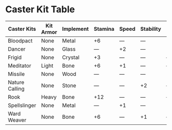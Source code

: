 # Caster Kit Table

<table style="width:100%;">
<colgroup>
<col style="width: 16%" />
<col style="width: 10%" />
<col style="width: 10%" />
<col style="width: 8%" />
<col style="width: 5%" />
<col style="width: 10%" />
<col style="width: 16%" />
<col style="width: 16%" />
<col style="width: 4%" />
</colgroup>
<thead>
<tr class="header">
<th>Caster Kits</th>
<th>Kit Armor</th>
<th>Implement</th>
<th>Stamina</th>
<th>Speed</th>
<th>Stability</th>
<th>Magical Damage</th>
<th>Magic Distance</th>
<th>Area</th>
</tr>
</thead>
<tbody>
<tr class="odd">
<td>Bloodpact</td>
<td>None</td>
<td>Metal</td>
<td>+6</td>
<td>—</td>
<td>—</td>
<td>+2/+2/+2</td>
<td>+5</td>
<td>—</td>
</tr>
<tr class="even">
<td>Dancer</td>
<td>None</td>
<td>Glass</td>
<td>—</td>
<td>+2</td>
<td>—</td>
<td>+0/+1/+2</td>
<td>—</td>
<td>—</td>
</tr>
<tr class="odd">
<td>Frigid</td>
<td>None</td>
<td>Crystal</td>
<td>+3</td>
<td>—</td>
<td>—</td>
<td>—</td>
<td>+7</td>
<td>+1</td>
</tr>
<tr class="even">
<td>Meditator</td>
<td>Light</td>
<td>Bone</td>
<td>+6</td>
<td>+1</td>
<td>—</td>
<td>—</td>
<td>—</td>
<td>—</td>
</tr>
<tr class="odd">
<td>Missile</td>
<td>None</td>
<td>Wood</td>
<td>—</td>
<td>—</td>
<td>—</td>
<td>+0/+1/+2</td>
<td>+10</td>
<td>—</td>
</tr>
<tr class="even">
<td>Nature Calling</td>
<td>None</td>
<td>Stone</td>
<td>—</td>
<td>—</td>
<td>+2</td>
<td>—</td>
<td>+7</td>
<td>—</td>
</tr>
<tr class="odd">
<td>Rook</td>
<td>Heavy</td>
<td>Bone</td>
<td>+12</td>
<td>—</td>
<td>—</td>
<td>—</td>
<td>—</td>
<td>—</td>
</tr>
<tr class="even">
<td>Spellslinger</td>
<td>None</td>
<td>Metal</td>
<td>—</td>
<td>+1</td>
<td>—</td>
<td>+1/+1/+1</td>
<td>+5</td>
<td>—</td>
</tr>
<tr class="odd">
<td>Ward Weaver</td>
<td>None</td>
<td>Bone</td>
<td>+6</td>
<td>—</td>
<td>+1</td>
<td>—</td>
<td>+5</td>
<td>—</td>
</tr>
</tbody>
</table>
